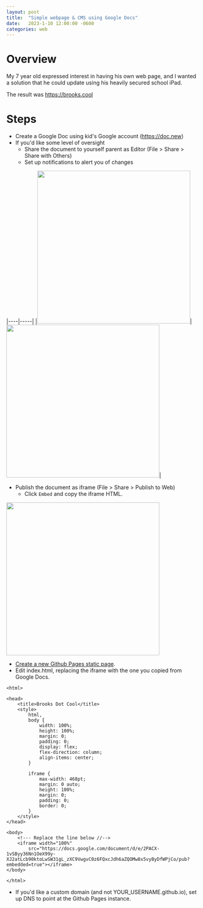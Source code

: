 ```yaml
---
layout: post
title:  "Simple webpage & CMS using Google Docs"
date:   2023-1-10 12:00:00 -0600
categories: web
---
```


# Overview
My 7 year old expressed interest in having his own web page, and I wanted a solution that he could update using his heavily secured school iPad.

The result was https://brooks.cool

# Steps

* Create a Google Doc using kid's Google account (https://doc.new)
* If you'd like some level of oversight
	* Share the document to yourself parent as Editor (File > Share > Share with Others)
	* Set up notifications to alert you of changes

|----|-----|
|<img src='/assets/brooks-dot-cool/notifications.jpg' width='400' alt=''/>|<img src='/assets/brooks-dot-cool/notifications-menu.jpg' width='400' alt=''/>|


* Publish the document as iframe (File > Share > Publish to Web)
	* Click `Embed` and copy the iframe HTML.
<img src='/assets/brooks-dot-cool/embed.jpg' width='400' />

* [Create a new Github Pages static page](https://github.com/Meandmybadself/simple-github-site/generate).
* Edit index.html, replacing the iframe with the one you copied from Google Docs.

```
<html>

<head>
	<title>Brooks Dot Cool</title>
	<style>
		html,
		body {
			width: 100%;
			height: 100%;
			margin: 0;
			padding: 0;
			display: flex;
			flex-direction: column;
			align-items: center;
		}

		iframe {
			max-width: 468pt;
			margin: 0 auto;
			height: 100%;
			margin: 0;
			padding: 0;
			border: 0;
		}
	</style>
</head>

<body>
	<!--- Replace the line below //-->
	<iframe width="100%"
		src="https://docs.google.com/document/d/e/2PACX-1vSByy36Nn1OeX99y-XJ2atLcb90ktoLwSW31gL_zXC9VwgvC0z6FQxcJdh6aZQOMw8x5vyByDfWPjCo/pub?embedded=true"></iframe>
</body>

</html>
```

* If you'd like a custom domain (and not YOUR_USERNAME.github.io), set up DNS to point at the Github Pages instance.
